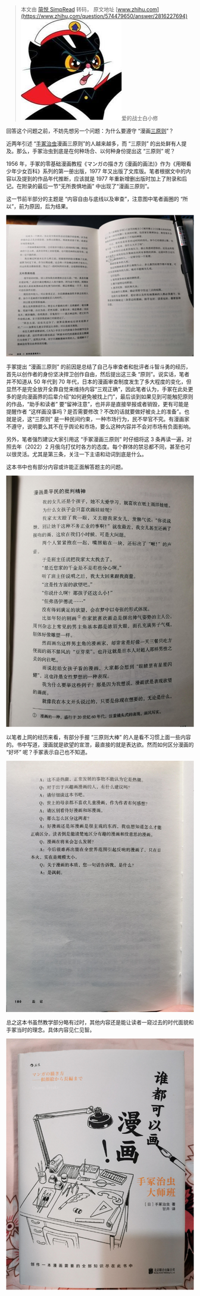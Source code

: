 > 本文由 [简悦 SimpRead](http://ksria.com/simpread/) 转码， 原文地址 [www.zhihu.com](https://www.zhihu.com/question/574479650/answer/2816227694) ![88dacc06c7ce783bdec73b2efec85ea5_MD5](../assets/88dacc06c7ce783bdec73b2efec85ea5_MD5.jpg)爱的战士白小修

回答这个问题之前，不妨先想另一个问题：为什么要遵守 “漫画[三原则](https://www.zhihu.com/search?q=%E4%B8%89%E5%8E%9F%E5%88%99&search_source=Entity&hybrid_search_source=Entity&hybrid_search_extra=%7B%22sourceType%22%3A%22answer%22%2C%22sourceId%22%3A2816227694%7D)”？

近两年引述 “[手冢治虫](https://www.zhihu.com/search?q=%E6%89%8B%E5%86%A2%E6%B2%BB%E8%99%AB&search_source=Entity&hybrid_search_source=Entity&hybrid_search_extra=%7B%22sourceType%22%3A%22answer%22%2C%22sourceId%22%3A2816227694%7D)漫画三原则”的人越来越多，而 “三原则” 的出处鲜有人提及。那么，手冢治虫到底是在何种场合、以何种身份提出这 “三原则” 呢？

1956 年，手冢的零基础漫画教程《マンガの描き方 (漫画的画法)》作为《用眼看少年少女百科》系列的第一册出版，1977 年又出版了文库版。笔者根据文中的内容以及提到的作品年代推断，应该就是 1977 年重新增删出版时加上了附录和后记。在附录的最后一节“无所畏惧地画” 中出现了“漫画三原则”。

这一节前半部分的主题是 “内容自由与底线以及审查”，注意图中笔者画圈的 “所以”，前为原因，后为结果。

![e916f8ab8dd56365894d64385b275bef_MD5](../assets/e916f8ab8dd56365894d64385b275bef_MD5.jpg)

手冢提出 “漫画三原则” 的前因是总结了自己与审查者和批评者斗智斗勇的经历，首先以创作者的身份坚决捍卫创作自由，然后提出这三条 “原则”。说实话，笔者并不知道从 50 年代到 70 年代，日本的漫画审查制度发生了多大程度的变化，但显然不是完全放开全靠自觉来维持内容“三观正确”，因此笔者认为，手冢在此处更多的是向漫画界的后辈介绍“如何避免被找上门”，最后谈到如果见到可能触犯原则的作品，“助手和读者” 要“留神注意”，也并非是直接举报或者销毁，更有可能是提醒作者 “这样画没事吗？是否需要修改？不改的话就要做好被炎上的准备”。也就是说，这“三原则” 是一种民间约束，一种市场行为，民不举官不究。有漫画家不遵守，说明要么其不在乎舆论和市场，要么这种内容并不会对市场有负面影响。

另外，笔者强烈建议大家引用这 “手冢漫画三原则” 时仔细将这 3 条再读一遍，对照去年（2022）2 月俄乌打仗时各方的态度。每个群体的禁忌都不同，甚至也可以很灵活。尤其是第三条，关注一下主语和动词到底是什么。

这本书中也有部分内容或许能正面解答题主的问题。

![cfd930f4335a485c3ebdf2ced387e3cd_MD5](../assets/cfd930f4335a485c3ebdf2ced387e3cd_MD5.jpg)

以笔者上网的经历来看，有部分手握 “三原则大棒” 的人是看不习惯上面一些内容的。书中写道，漫画就是欲望的宣泄，最直接的就是表达欲。然而如何区分漫画的 “好坏” 呢？手冢表示自己也不知道。

![aa61985cf911e1630c1b5aed3b0251b4_MD5](../assets/aa61985cf911e1630c1b5aed3b0251b4_MD5.jpg)

总之这本书虽然教学部分略有过时，其他内容还是能让读者一窥过去的时代面貌和手冢当时的理念。具体内容见仁见智。

![71db2be81240cdcd801df27eb70c5eca_MD5](../assets/71db2be81240cdcd801df27eb70c5eca_MD5.jpg)